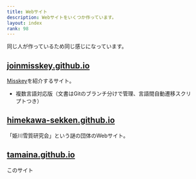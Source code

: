 ```yaml
---
title: Webサイト
description: Webサイトをいくつか作っています。
layout: index
rank: 98
---
```

同じ人が作っているため同じ感じになっています。

## [joinmisskey.github.io](https://joinmisskey.github.io)
[Misskey](https://github.com/syuilo/misskey)を紹介するサイト。

- 複数言語対応版（文書はGitのブランチ分けで管理、言語間自動遷移スクリプトつき）

## [himekawa-sekken.github.io](https://himekawa-sekken.github.io)
「姫川雪質研究会」という謎の団体のWebサイト。

## [tamaina.github.io](#tamaina.github.io)
このサイト
